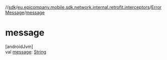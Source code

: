 //[sdk](../../../index.md)/[eu.epicompany.mobile.sdk.network.internal.retrofit.interceptors](../index.md)/[ErrorMessage](index.md)/[message](message.md)

# message

[androidJvm]\
val [message](message.md): [String](https://kotlinlang.org/api/latest/jvm/stdlib/kotlin/-string/index.html)
